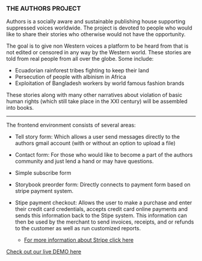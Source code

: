 ### THE AUTHORS PROJECT

Authors is a socially aware and sustainable publishing house supporting suppressed voices worldwide. The project is devoted to people who would like to share their stories who otherwise would not have the opportunity.

The goal is to give non Western voices a platform to be heard from that is not edited or censored in any way by the Western world. These stories are told from real people from all over the globe. Some include:

- Ecuadorian rainforest tribes fighting to keep their land
- Persecution of people with albinism in Africa
- Exploitation of Bangladesh workers by world famous fashion brands

These stories along with many other narratives about violation of basic human rights (which still take place in the XXI century) will be assembled into books.

---

The frontend environment consists of several areas:

- Tell story form: Which allows a user send messages directly to the authors gmail account (with or without an option to upload a file)
- Contact form: For those who would like to become a part of the authors community and just lend a hand or may have questions.
- Simple subscribe form
- Storybook preorder form: Directly connects to payment form based on stripe payment system.
- Stipe payment checkout: Allows the user to make a purchase and enter their credit card credentials, accepts credit card online payments and sends this information back to the Stipe system. This information can then be used by the merchant to send invoices, receipts, and or refunds to the customer as well as run customized reports.

  - [For more information about Stripe click here](https://stripe.com/)

[Check out our live DEMO here](https://the-authors.netlify.app/)
